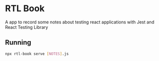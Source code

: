 # RTL Book

A app to record some notes about testing react applications with Jest and React Testing Library

## Running

```bash
npx rtl-book serve [NOTES].js
```
